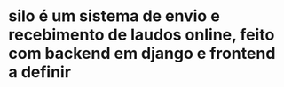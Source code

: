 # silo é um sistema de envio e recebimento de laudos online, feito com backend em django e frontend a definir
